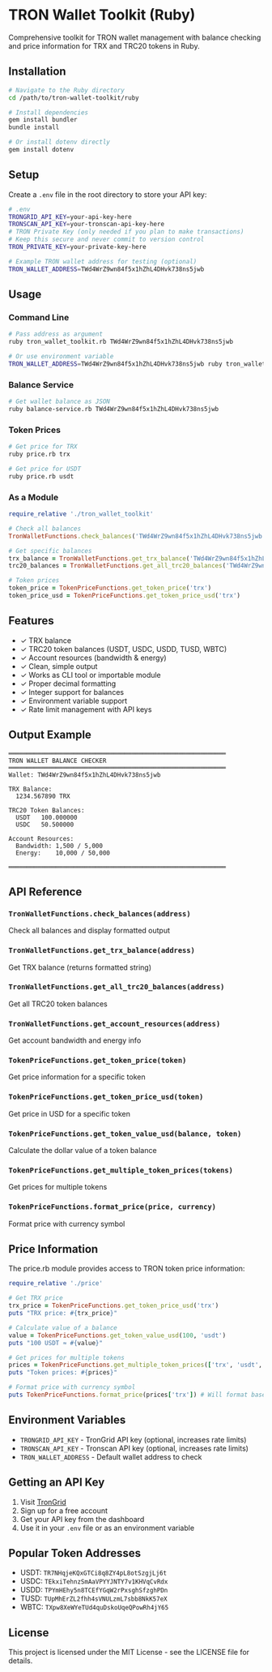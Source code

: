 # TRON Wallet Toolkit (Ruby)

Comprehensive toolkit for TRON wallet management with balance checking and price information for TRX and TRC20 tokens in Ruby.

## Installation

```bash
# Navigate to the Ruby directory
cd /path/to/tron-wallet-toolkit/ruby

# Install dependencies
gem install bundler
bundle install

# Or install dotenv directly
gem install dotenv
```

## Setup

Create a `.env` file in the root directory to store your API key:

```bash
# .env
TRONGRID_API_KEY=your-api-key-here
TRONSCAN_API_KEY=your-tronscan-api-key-here
# TRON Private Key (only needed if you plan to make transactions)
# Keep this secure and never commit to version control
TRON_PRIVATE_KEY=your-private-key-here

# Example TRON wallet address for testing (optional)
TRON_WALLET_ADDRESS=TWd4WrZ9wn84f5x1hZhL4DHvk738ns5jwb
```

## Usage

### Command Line

```bash
# Pass address as argument
ruby tron_wallet_toolkit.rb TWd4WrZ9wn84f5x1hZhL4DHvk738ns5jwb

# Or use environment variable
TRON_WALLET_ADDRESS=TWd4WrZ9wn84f5x1hZhL4DHvk738ns5jwb ruby tron_wallet_toolkit.rb
```

### Balance Service

```bash
# Get wallet balance as JSON
ruby balance-service.rb TWd4WrZ9wn84f5x1hZhL4DHvk738ns5jwb
```

### Token Prices

```bash
# Get price for TRX
ruby price.rb trx

# Get price for USDT
ruby price.rb usdt
```

### As a Module

```ruby
require_relative './tron_wallet_toolkit'

# Check all balances
TronWalletFunctions.check_balances('TWd4WrZ9wn84f5x1hZhL4DHvk738ns5jwb')

# Get specific balances
trx_balance = TronWalletFunctions.get_trx_balance('TWd4WrZ9wn84f5x1hZhL4DHvk738ns5jwb')
trc20_balances = TronWalletFunctions.get_all_trc20_balances('TWd4WrZ9wn84f5x1hZhL4DHvk738ns5jwb')

# Token prices
token_price = TokenPriceFunctions.get_token_price('trx')
token_price_usd = TokenPriceFunctions.get_token_price_usd('trx')
```

## Features

- ✓ TRX balance
- ✓ TRC20 token balances (USDT, USDC, USDD, TUSD, WBTC)
- ✓ Account resources (bandwidth & energy)
- ✓ Clean, simple output
- ✓ Works as CLI tool or importable module
- ✓ Proper decimal formatting
- ✓ Integer support for balances
- ✓ Environment variable support
- ✓ Rate limit management with API keys

## Output Example

```
════════════════════════════════════════════════════════════
TRON WALLET BALANCE CHECKER
════════════════════════════════════════════════════════════
Wallet: TWd4WrZ9wn84f5x1hZhL4DHvk738ns5jwb

TRX Balance:
  1234.567890 TRX

TRC20 Token Balances:
  USDT   100.000000
  USDC   50.500000

Account Resources:
  Bandwidth: 1,500 / 5,000
  Energy:    10,000 / 50,000

════════════════════════════════════════════════════════════
```

## API Reference

### `TronWalletFunctions.check_balances(address)`
Check all balances and display formatted output

### `TronWalletFunctions.get_trx_balance(address)`
Get TRX balance (returns formatted string)

### `TronWalletFunctions.get_all_trc20_balances(address)`
Get all TRC20 token balances

### `TronWalletFunctions.get_account_resources(address)`
Get account bandwidth and energy info

### `TokenPriceFunctions.get_token_price(token)`
Get price information for a specific token

### `TokenPriceFunctions.get_token_price_usd(token)`
Get price in USD for a specific token

### `TokenPriceFunctions.get_token_value_usd(balance, token)`
Calculate the dollar value of a token balance

### `TokenPriceFunctions.get_multiple_token_prices(tokens)`
Get prices for multiple tokens

### `TokenPriceFunctions.format_price(price, currency)`
Format price with currency symbol

## Price Information

The price.rb module provides access to TRON token price information:

```ruby
require_relative './price'

# Get TRX price
trx_price = TokenPriceFunctions.get_token_price_usd('trx')
puts "TRX price: #{trx_price}"

# Calculate value of a balance
value = TokenPriceFunctions.get_token_value_usd(100, 'usdt')
puts "100 USDT ≈ #{value}"

# Get prices for multiple tokens
prices = TokenPriceFunctions.get_multiple_token_prices(['trx', 'usdt', 'eth'])
puts "Token prices: #{prices}"

# Format price with currency symbol
puts TokenPriceFunctions.format_price(prices['trx']) # Will format based on the price value
```

## Environment Variables

- `TRONGRID_API_KEY` - TronGrid API key (optional, increases rate limits)
- `TRONSCAN_API_KEY` - Tronscan API key (optional, increases rate limits)
- `TRON_WALLET_ADDRESS` - Default wallet address to check

## Getting an API Key

1. Visit [TronGrid](https://www.trongrid.io/)
2. Sign up for a free account
3. Get your API key from the dashboard
4. Use it in your `.env` file or as an environment variable

## Popular Token Addresses

- USDT: `TR7NHqjeKQxGTCi8q8ZY4pL8otSzgjLj6t`
- USDC: `TEkxiTehnzSmAaVPYYJNTY7v1KHVqCvRdx`
- USDD: `TPYmHEhy5n8TCEfYGqW2rPxsghSfzghPDn`
- TUSD: `TUpMhErZL2fhh4sVNULzmL7sbb8NkK57eX`
- WBTC: `TXpw8XeWYeTUd4quDskoUqeQPowRh4jY65`

## License

This project is licensed under the MIT License - see the LICENSE file for details.